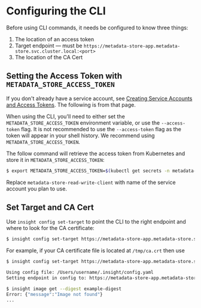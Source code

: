 # Configuring the CLI

Before using CLI commands, it needs be configured to know three things:
1. The location of an access token
1. Target endpoint — must be `https://metadata-store-app.metadata-store.svc.cluster.local:<port>`
1. The location of the CA Cert

## Setting the Access Token with `METADATA_STORE_ACCESS_TOKEN`

If you don't already have a service account, see [Creating Service Accounts and Access Tokens](create_service_account_access_token.md). The following is from that page.

When using the CLI, you'll need to either set the `METADATA_STORE_ACCESS_TOKEN` environment variable, or use the `--access-token` flag. It is not recommended to use the `--access-token` flag as the token will appear in your shell history. We recommend using `METADATA_STORE_ACCESS_TOKEN`.

The follow command will retrieve the access token from Kubernetes and store it in `METADATA_STORE_ACCESS_TOKEN`:

```sh
$ export METADATA_STORE_ACCESS_TOKEN=$(kubectl get secrets -n metadata-store -o jsonpath="{.items[?(@.metadata.annotations['kubernetes\.io/service-account\.name']=='metadata-store-read-write-client')].data.token}" | base64 -d)
```

Replace `metadata-store-read-write-client` with name of the service account you plan to use.

## Set Target and CA Cert

Use `insight config set-target` to point the CLI to the right endpoint and where to look for the CA certificate:

```sh
$ insight config set-target https://metadata-store-app.metadata-store.svc.cluster.local:8443 [--ca-cert <path to CA certificate file>]
```

For example, if your CA certificate file is located at `/tmp/ca.crt` then use

```sh
$ insight config set-target https://metadata-store-app.metadata-store.svc.cluster.local:8443 --ca-cert /tmp/ca.crt

Using config file: /Users/username/.insight/config.yaml
Setting endpoint in config to: https://metadata-store-app.metadata-store.svc.cluster.local:8443

$ insight image get --digest example-digest
Error: {"message":"Image not found"}
...
```
